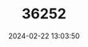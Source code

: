 ---
title: "36252"
category: "Phylloxylon xiphoclada"
draft: false
date: 2024-02-22 13:03:50
languages:
  Malagasy: ["Arahara"]
---